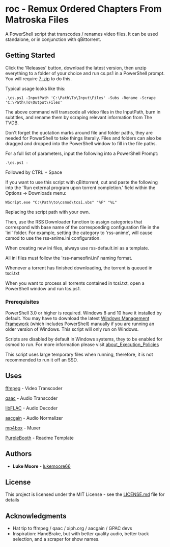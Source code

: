 # roc - Remux Ordered Chapters From Matroska Files

A PowerShell script that transcodes / renames video files. It can be used standalone, or in conjunction with qBittorrent.

## Getting Started

Click the 'Releases' button, download the latest version, then unzip everything to a folder of your choice and run cs.ps1 in a PowerShell prompt. You will require [7-zip](https://www.7-zip.org/) to do this.


Typical usage looks like this:
```
.\cs.ps1 -InputPath 'C:\Path\To\Input\Files' -Subs -Rename -Scrape 'C:\Path\To\Output\Files'
```

The above command will transcode all video files in the InputPath, burn in subtitles, and rename them by scraping relevant information from The TVDB. 

Don't forget the quotation marks around file and folder paths, they are needed for PowerShell to take things literally. Files and folders can also be dragged and dropped into the PowerShell window to fill in the file paths.

For a full list of parameters, input the following into a PowerShell Prompt:
```
.\cs.ps1 -
```
Followed by CTRL + Space

If you want to use this script with qBittorrent, cut and paste the following into the 'Run external program upon torrent completion.' field within the Options -> Downloads menu:
```
WScript.exe "C:\Path\to\csmod\tcsi.vbs" "%F" "%L"
```

Replacing the script path with your own.

Then, use the RSS Downloader function to assign categories that correspond with base name of the corresponding configuration file in the 'ini' folder. For example, setting the category to 'rss-anime', will cause csmod to use the rss-anime.ini configuration.

When creating new ini files, always use rss-default.ini as a template.

All ini files must follow the 'rss-nameofini.ini' naming format.

Whenever a torrent has finished downloading, the torrent is queued in tsci.txt

When you want to process all torrents contained in tcsi.txt, open a PowerShell window and run tcs.ps1.

### Prerequisites

PowerShell 3.0 or higher is required. Windows 8 and 10 have it installed by default. You may have to download the latest [Windows Management Framework](https://www.microsoft.com/en-us/download/details.aspx?id=54616) (which includes PowerShell) manually if you are running an older version of Windows. This script will only run on Windows.

Scripts are disabled by default in Windows systems, they to be enabled for csmod to run. For more information please visit [about_Execution_Policies
](https://docs.microsoft.com/en-us/powershell/module/microsoft.powershell.core/about/about_execution_policies?view=powershell-7.2)

This script uses large temporary files when running, therefore, it is not recommended to run it off an SSD.

## Uses
[ffmpeg](https://www.ffmpeg.org/) - Video Transcoder

[qaac](https://github.com/nu774/qaac) - Audio Transcoder

[libFLAC](https://github.com/xiph/flac) - Audio Decoder

[aacgain](https://github.com/dgilman/aacgain) - Audio Normalizer

[mp4box](https://gpac.wp.imt.fr/) - Muxer

[PurpleBooth](https://github.com/PurpleBooth) - Readme Template

## Authors

* **Luke Moore** - [lukemoore66](https://github.com/lukemoore66)

## License

This project is licensed under the MIT License - see the [LICENSE.md](/res/LICENSE.md) file for details

## Acknowledgments

* Hat tip to ffmpeg / qaac / xiph.org / aacgain / GPAC devs
* Inspiration: HandBrake, but with better quality audio, better track selection, and a scraper for show names.